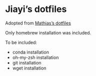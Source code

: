 # Jiayi’s dotfiles

Adopted from [Mathias’s dotfiles](https://github.com/mathiasbynens/dotfiles)

Only homebrew installation was included.

To be included:
- conda installation
- oh-my-zsh installation
- git installation
- wget installation 

